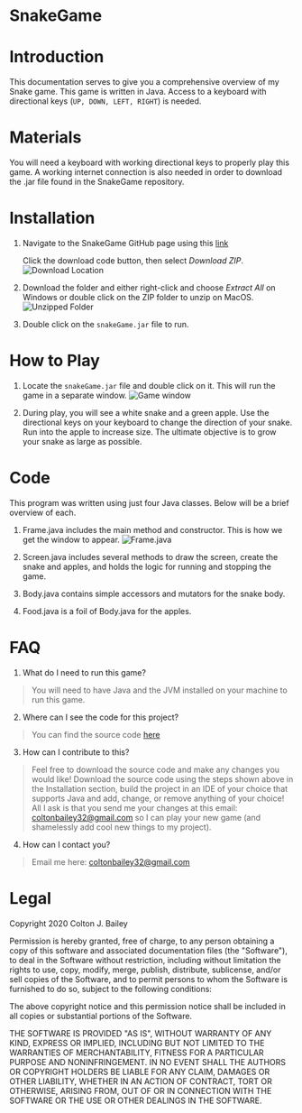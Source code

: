 # SnakeGame

# Introduction

This documentation serves to give you a comprehensive overview of my Snake game. This game is written in Java. Access to a keyboard with directional keys (`UP, DOWN, LEFT, RIGHT`) is needed. 


# Materials

You will need a keyboard with working directional keys to properly play this game. A working internet connection is also needed in order to download the .jar file found in the SnakeGame repository. 


# Installation

1. Navigate to the SnakeGame GitHub page using this [link](https://github.com/Coltinho10/SnakeGame) 

    Click the download code button, then select *Download ZIP*.
![Download Location](https://github.com/Coltinho10/DocumentationImages/blob/main/github.png)

2. Download the folder and either right-click and choose *Extract All* on Windows or double click on the ZIP folder to unzip on MacOS.
    ![Unzipped Folder](https://github.com/Coltinho10/DocumentationImages/blob/main/zipfile.png)

3. Double click on the `snakeGame.jar` file to run.


# How to Play

1. Locate the `snakeGame.jar` file and double click on it. This will run the game in a separate window.
![Game window](https://github.com/Coltinho10/DocumentationImages/blob/main/snakeWindow.png)

2. During play, you will see a white snake and a green apple. Use the directional keys on your keyboard to change the direction of your snake. Run into the apple to increase size. The ultimate objective is to grow your snake as large as possible. 


# Code

This program was written using just four Java classes. Below will be a brief overview of each. 

1. Frame.java includes the main method and constructor. This is how we get the window to appear. 
![Frame.java](https://github.com/Coltinho10/DocumentationImages/blob/main/frame.png)

2. Screen.java includes several methods to draw the screen, create the snake and apples, and holds the logic for running and stopping the game. 

3. Body.java contains simple accessors and mutators for the snake body.

4. Food.java is a foil of Body.java for the apples. 


# FAQ

1. What do I need to run this game?
> You will need to have Java and the JVM installed on your machine to run this game.  

2. Where can I see the code for this project?
> You can find the source code [here](https://github.com/Coltinho10/SnakeGame)

3. How can I contribute to this?
> Feel free to download the source code and make any changes you would like! Download the source code using the steps shown above in the Installation section, build the project in an IDE of your choice that supports Java and add, change, or remove anything of your choice! All I ask is that you send me your changes at this email: coltonbailey32@gmail.com so I can play your new game (and shamelessly add cool new things to my project). 

4. How can I contact you?
> Email me here: coltonbailey32@gmail.com


# Legal

Copyright 2020 Colton J. Bailey

Permission is hereby granted, free of charge, to any person obtaining a copy of this software and associated documentation files (the "Software"), to deal in the Software without restriction, including without limitation the rights to use, copy, modify, merge, publish, distribute, sublicense, and/or sell copies of the Software, and to permit persons to whom the Software is furnished to do so, subject to the following conditions:

The above copyright notice and this permission notice shall be included in all copies or substantial portions of the Software.

THE SOFTWARE IS PROVIDED "AS IS", WITHOUT WARRANTY OF ANY KIND, EXPRESS OR IMPLIED, INCLUDING BUT NOT LIMITED TO THE WARRANTIES OF MERCHANTABILITY, FITNESS FOR A PARTICULAR PURPOSE AND NONINFRINGEMENT. IN NO EVENT SHALL THE AUTHORS OR COPYRIGHT HOLDERS BE LIABLE FOR ANY CLAIM, DAMAGES OR OTHER LIABILITY, WHETHER IN AN ACTION OF CONTRACT, TORT OR OTHERWISE, ARISING FROM, OUT OF OR IN CONNECTION WITH THE SOFTWARE OR THE USE OR OTHER DEALINGS IN THE SOFTWARE.
